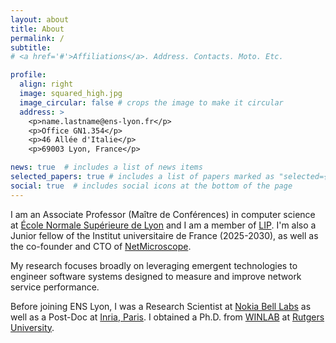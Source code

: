 ```yaml
---
layout: about
title: About
permalink: /
subtitle: 
# <a href='#'>Affiliations</a>. Address. Contacts. Moto. Etc.

profile:
  align: right
  image: squared_high.jpg
  image_circular: false # crops the image to make it circular
  address: >
    <p>name.lastname@ens-lyon.fr</p>
    <p>Office GN1.354</p>
    <p>46 Allée d'Italie</p>
    <p>69003 Lyon, France</p>

news: true  # includes a list of news items
selected_papers: true # includes a list of papers marked as "selected={true}"
social: true  # includes social icons at the bottom of the page
---
```


I am an Associate Professor (Maître de Conférences) in computer science at
[École Normale Supérieure de Lyon](http://ens-lyon.fr)  and I am a member of
[LIP](http://www.ens-lyon.fr/LIP/). I'm also a Junior fellow of the Institut
universitaire de France (2025-2030), as well as the co-founder and CTO of
[NetMicroscope](https://netmicroscope.com).

My research focuses broadly on leveraging emergent technologies to engineer
software systems designed to measure and improve network service performance.

Before joining ENS Lyon, I was a Research Scientist at [Nokia Bell
Labs](https://www.bell-labs.com) as well as a Post-Doc at [Inria,
Paris](https://mimove.inria.fr/). I obtained a Ph.D. from
[WINLAB](http://www.winlab.rutgers.edu/) at [Rutgers
University](https://www.rutgers.edu). 

